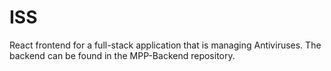 # ISS

React frontend for a full-stack application that is managing Antiviruses.
The backend can be found in the MPP-Backend repository.

